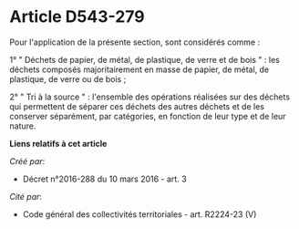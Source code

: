 # Article D543-279

Pour l'application de la présente section, sont considérés comme :

1° " Déchets de papier, de métal, de plastique, de verre et de bois " : les déchets composés majoritairement en masse de
papier, de métal, de plastique, de verre ou de bois ;

2° " Tri à la source " : l'ensemble des opérations réalisées sur des déchets qui permettent de séparer ces déchets des autres
déchets et de les conserver séparément, par catégories, en fonction de leur type et de leur nature.

**Liens relatifs à cet article**

_Créé par_:

  - Décret n°2016-288 du 10 mars 2016 - art. 3

_Cité par_:

  - Code général des collectivités territoriales - art. R2224-23 (V)

